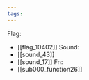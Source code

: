 ```yaml
---
tags:
---
```

Flag:
- [[flag_10402]]
Sound:
- [[sound_43]]
- [[sound_17]]
Fn:
- [[sub000_function26]]
